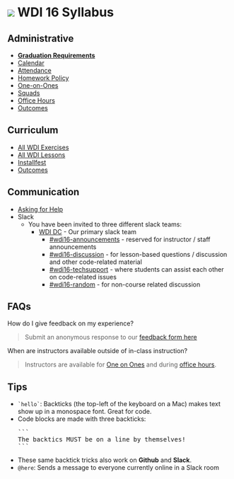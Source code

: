 # ![](https://camo.githubusercontent.com/6ce15b81c1f06d716d753a61f5db22375fa684da/68747470733a2f2f67612d646173682e73332e616d617a6f6e6177732e636f6d2f70726f64756374696f6e2f6173736574732f6c6f676f2d39663838616536633963333837313639306533333238306663663535376633332e706e67) WDI 16 Syllabus

## Administrative

- **[Graduation Requirements](graduation-requirements.md)**
- [Calendar](https://ga-dc.github.io/wdi16/)
- [Attendance](attendance.md)
- [Homework Policy](homework-policy.md)
- [One-on-Ones](one-on-ones.md)
- [Squads](squads.md)
- [Office Hours](office-hours.md)
- [Outcomes](https://github.com/ga-dc/outcomes)

## Curriculum

- [All WDI Exercises](http://repotagger.github.io?name=ga-wdi-exercises)
- [All WDI Lessons](http://repotagger.github.io?name=ga-wdi-lessons)
- [Installfest](https://github.com/ga-dc/installfest)
- [Outcomes](https://github.com/ga-dc-outcomes)

## Communication

- [Asking for Help](asking-for-help.md)
- Slack
  - You have been invited to three different slack teams:
    - [WDI DC](https://WDI-dc.slack.com) - Our primary slack team
      - [#wdi16-announcements](https://wdi-dc.slack.com/messages/wdi16-announcements/) - reserved for instructor / staff announcements
      - [#wdi16-discussion](https://wdi-dc.slack.com/messages/wdi16-discussion/) - for lesson-based questions / discussion and other code-related material
      - [#wdi16-techsupport](https://wdi-dc.slack.com/messages/wdi16-techsupport/) - where students can assist each other on code-related issues
      - [#wdi16-random](https://wdi-dc.slack.com/messages/wdi16-random/) - for non-course related discussion

## FAQs

How do I give feedback on my experience?

> Submit an anonymous response to our [feedback form here](https://docs.google.com/forms/u/1/d/10uz4L2kuKBrnIeGQmabJtihytdhHseKPksIhv-ItnwQ)

When are instructors available outside of in-class instruction?

> Instructors are available for [One on Ones](one-on-ones.md) and during [office hours](office-hours.md).

## Tips

- <code>&grave;hello&grave;</code>: Backticks (the top-left of the keyboard on a Mac) makes text show up in a monospace font. Great for code.
- Code blocks are made with three backticks:
  <pre>
  &grave;&grave;&grave;
  The backtics MUST be on a line by themselves!
  &grave;&grave;&grave;
  </pre>
- These same backtick tricks also work on **Github** and **Slack**.
- `@here`: Sends a message to everyone currently online in a Slack room

